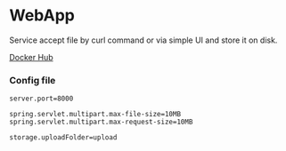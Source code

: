 # WebApp

Service accept file by curl command or via simple UI and store it on disk.

[Docker Hub](https://github.com/to4kin/webapp)

### Config file

```properties
server.port=8000

spring.servlet.multipart.max-file-size=10MB
spring.servlet.multipart.max-request-size=10MB

storage.uploadFolder=upload
```
